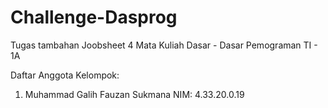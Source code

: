 # Challenge-Dasprog
Tugas tambahan Joobsheet 4 Mata Kuliah Dasar - Dasar Pemograman TI - 1A

Daftar Anggota Kelompok:
1. Muhammad Galih Fauzan Sukmana 
   NIM: 4.33.20.0.19
